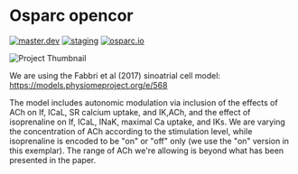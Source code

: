 # Osparc opencor
[![master.dev](https://img.shields.io/website?down_message=offline&label=master.dev&up_message=run&url=https%3A//osparc01.speag.com)](https://osparc01.speag.com/study/194bb264-a717-11e9-9dff-02420aff2767)
[![staging](https://img.shields.io/website?down_message=offline&label=staging&up_message=run&url=https%3A//staging.osparc.io)](https://staging.osparc.io/study/194bb264-a717-11e9-9dff-02420aff2767)
[![osparc.io](https://img.shields.io/website?down_message=offline&label=osparc.io&up_message=run&url=https%3A//osparc.io)](https://osparc.io/study/194bb264-a717-11e9-9dff-02420aff2767)

![Project Thumbnail](https://user-images.githubusercontent.com/33152403/61133437-be4cf700-a4bd-11e9-8b2a-c6425e15abea.png)

We are using the Fabbri et al (2017) sinoatrial cell model: https://models.physiomeproject.org/e/568

The model includes autonomic modulation via inclusion of the effects of ACh on If, ICaL, SR calcium uptake, and IK,ACh, and the effect of isoprenaline on If, ICaL, INaK, maximal Ca uptake, and IKs. We are varying the concentration of ACh according to the stimulation level, while isoprenaline is encoded to be "on" or "off" only (we use the "on" version in this exemplar). The range of ACh we're allowing is beyond what has been presented in the paper.

